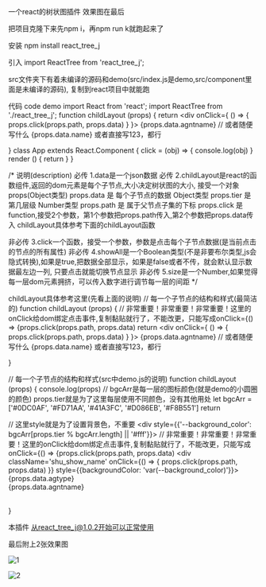 一个react的树状图插件   效果图在最后

把项目克隆下来先npm i，再npm run k就跑起来了


安装 npm install react_tree_j

引入 import ReactTree from 'react_tree_j';

src文件夹下有着未编译的源码和demo(src/index.js是demo,src/component里面是未编译的源码),  复制到react项目中就能跑

代码
code demo
import React from 'react';
import ReactTree from './react_tree_j';
function childLayout (props) {
  return <div onClick={ () => { props.click(props.path, props.data) } }>
    {props.data.agntname} // 或者随便写什么 {props.data.name} 或者直接写123，都行
  </div>
}
class App extends React.Component {
  click = (obj) => {
    console.log(obj)
  }
  render () {
    return <ReactTree data={json数据} showAll={false} click={this.click} childLayout={childLayout} size={1} />
  }
}


/* 说明(description)
  必传   1.data是一个json数据
  必传   2.childLayout是react的函数组件,返回的dom元素是每个子节点,大小决定树状图的大小, 接受一个对象props(Object类型)
  props.data 是 每个子节点的数据 Object类型
  props.tier 是 第几层级 Number类型
  props.path 是 属于父节点子集的下标
  props.click 是 function,接受2个参数，第1个参数把props.path传入,第2个参数把props.data传入
  childLayout具体参考下面的childLayout函数

  非必传 3.click一个函数，接受一个参数，参数是点击每个子节点数据(是当前点击的节点的所有属性)
  非必传 4.showAll是一个Boolean类型(不是非要布尔类型,js会隐式转换),如果是true,把数据全部显示，如果是false或者不传，就会默认显示数据最左边一列, 只要点击就能切换节点显示
  非必传 5.size是一个Number,如果觉得每一层dom元素拥挤，可以传入数字进行调节每一层的间距
*/

childLayout具体参考这里(先看上面的说明)
// 每一个子节点的结构和样式(最简洁的)
function childLayout (props) {
  // 非常重要！非常重要！非常重要！这里的onClick给dom绑定点击事件,复制黏贴就行了，不能改更，只能写成onClick={() => {props.click(props.path, props.data)
  return <div onClick={ () => { props.click(props.path, props.data) } }>
    {props.data.agntname} // 或者随便写什么 {props.data.name} 或者直接写123，都行
  </div>
}

// 每一个子节点的结构和样式(src中demo.js的说明)
function childLayout (props) {
  console.log(props)
  // bgcArr是每一层的图标颜色(就是demo的小圆圈的颜色) props.tier就是为了这里每层使用不同颜色，没有其他用处
  let bgcArr = ['#0DC0AF', '#FD71AA', '#41A3FC', '#D086EB', '#F8B551']
  return <div>
    <span>
      // 这里style就是为了设置背景色，不重要
      <div style={{'--background_color': bgcArr[props.tier % bgcArr.length] || '#fff'}}>
        // 非常重要！非常重要！非常重要！这里的onClick给dom绑定点击事件,复制黏贴就行了，不能改更，只能写成onClick={() => {props.click(props.path, props.data)
        <div className='shu_show_name' onClick={() => {
        props.click(props.path, props.data)
      }} style={{backgroundColor: 'var(--background_color)'}}>
        {props.data.agtype}
      </div>
      <div className="shu_show_all_name">
        <div>{props.data.agntname}</div>
      </div>
      </div>
​    </span>
  </div>
}


本插件 从react_tree_j@1.0.2开始可以正常使用

最后附上2张效果图

![1](https://raw.githubusercontent.com/jiangji1/react_tree_j/master/imgs/1.png)

![2](https://raw.githubusercontent.com/jiangji1/react_tree_j/master/imgs/2.png)